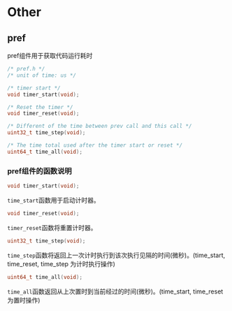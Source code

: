 # Other

## pref
pref组件用于获取代码运行耗时
```c
/* pref.h */
/* unit of time: us */

/* timer start */
void timer_start(void);

/* Reset the timer */
void timer_reset(void);

/* Different of the time between prev call and this call */
uint32_t time_step(void);

/* The time total used after the timer start or reset */
uint64_t time_all(void);
```
### pref组件的函数说明

```c
void timer_start(void);
```
`time_start`函数用于启动计时器。

```c
void timer_reset(void);
```
`timer_reset`函数将重置计时器。

```c
uint32_t time_step(void);
```
`time_step`函数将返回上一次计时执行到该次执行见隔的时间(微秒)。(time_start, time_reset, time_step 为计时执行操作)

```c
uint64_t time_all(void);
```
`time_all`函数返回从上次置时到当前经过的时间(微秒)。(time_start, time_reset 为置时操作)